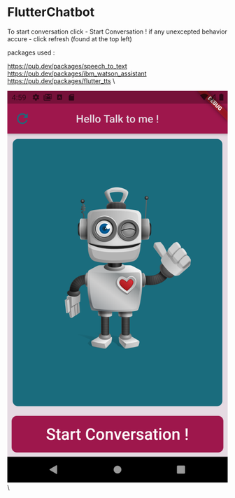 # FlutterChatbot

To start conversation click - Start Conversation !
if any unexcepted behavior accure - click refresh (found at the top left)


packages used : 
 
https://pub.dev/packages/speech_to_text \
https://pub.dev/packages/ibm_watson_assistant \
https://pub.dev/packages/flutter_tts \

![Screenshot](Screenshot.png) \





